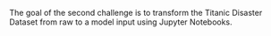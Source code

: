 The goal of the second challenge is to transform the Titanic Disaster Dataset from raw to a model input using Jupyter Notebooks.
